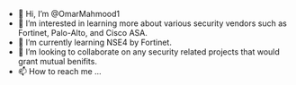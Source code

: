 - 👋 Hi, I’m @OmarMahmood1
- 👀 I’m interested in learning more about various security vendors such as Fortinet, Palo-Alto, and Cisco ASA. 
- 🌱 I’m currently learning NSE4 by Fortinet. 
- 💞️ I’m looking to collaborate on any security related projects that would grant mutual benifits. 
- 📫 How to reach me ...

<!---
OmarMahmood1/OmarMahmood1 is a ✨ special ✨ repository because its `README.md` (this file) appears on your GitHub profile.
You can click the Preview link to take a look at your changes.
--->
